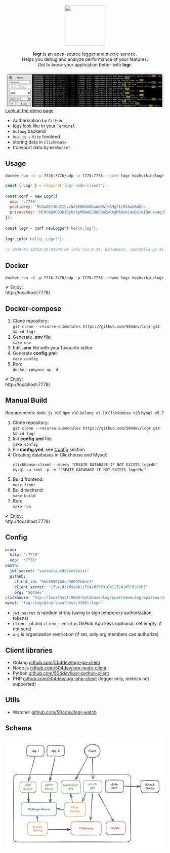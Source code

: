 <div align="center">
  <a href="https://logr.info/demo">
    <img width="128" height="128" src="https://raw.githubusercontent.com/504dev/logr-front/master/static/logr.png">
  </a>
  <p>
    <b>logr</b> is an open-source logger and metric service.
    <br>
    Helps you debug and analyze performance of your features.
    <br>
    Get to know your application better with <b>logr</b>.
  </p>
</div>

[![Logr](https://raw.githubusercontent.com/504dev/logr-front/master/static/preview.png)](http://logr.info/demo)
[Look at the demo page](http://logr.info/demo)


* Authorization by `GitHub`
* logs look like in your `Terminal`
* `Golang` backend
* `Vue.js` + `Vite` frontend
* storing data in `ClickHouse`
* transport data by `WebSocket`

## Usage

```bash
docker run -d -p 7776:7776/udp -p 7778:7778 --name logr kozhurkin/logr
```

```javascript
const { Logr } = require('logr-node-client');

const conf = new Logr({
  udp: ':7776',
  publicKey: 'MCAwDQYJKoZIhvcNAQEBBQADDwAwDAIFAMg7IrMCAwEAAQ==',
  privateKey: 'MC0CAQACBQDIOyKzAgMBAAECBQCHaZwRAgMA0nkCAwDziwIDAL+xAgJMKwICGq0=',
});

const logr = conf.newLogger('hello.log');

logr.info('Hello, Logr!');

// 2024-01-30T22:50:04+03:00 info [v1.0.41, pid=60512, cmd/hello.go:41] Hello, Logr!
```

## Docker

```
docker run -d -p 7776:7776/udp -p 7778:7778 --name logr kozhurkin/logr
```
✔ Enjoy: \
http://localhost:7778/

## Docker-compose

1. Clone repository: \
   `git clone --recurse-submodules https://github.com/504dev/logr.git && cd logr`
2. Generate **.env** file: \
   `make env`
3. Edit **.env** file with your favourite editor
4. Generate **config.yml**: \
   `make config`
5. Run: \
   `docker-compose up -d`

✔ Enjoy: \
   http://localhost:7778/

## Manual Build

Requirements: `Node.js v20` `Npm v10` `Golang v1.19` `ClickHouse v23` `Mysql v5.7`

1. Clone repository: \
   `git clone --recurse-submodules https://github.com/504dev/logr.git && cd logr`
2. Init **config.yml** file: \
   `make config`
3. Fill **config.yml**, see [Config](#config) section
4. Creating databases in Clickhouse and Mysql:
    ```
    clickhouse-client --query "CREATE DATABASE IF NOT EXISTS logrdb"
    mysql -u root -p -e "CREATE DATABASE IF NOT EXISTS logrdb;"
    ```
5. Build frontend: \
   `make front`
6. Build backend: \
   `make build`
7. Run: \
   `make run`

✔ Enjoy: \
   http://localhost:7778/

## Config

```yaml
bind:
  http: ":7778"
  udp: ":7776"
oauth:
  jwt_secret: "santaclausdoesntexist"
  github:
    client_id: "9bd30997b0ee30997b0ee3"
    client_secret: "1f241d37d910b11f241d37d910b11f241d37d910b1"
    org: "504dev"
clickhouse: "tcp://localhost:9000?database=logr&username=logr&password=logr"
mysql: "logr:logr@tcp(localhost:3306)/logr"
```

* `jwt_secret` is random string (using to sign temporary authorization tokens)
* `client_id` and `client_secret` is GitHub App keys (optional. set empty, if not sure)
* `org` is organization restriction (if set, only org members can authorize)

## Client libraries

* Golang [github.com/504dev/logr-go-client](https://github.com/504dev/logr-go-client)
* Node.js [github.com/504dev/logr-node-client](https://github.com/504dev/logr-node-client)
* Python [github.com/504dev/logr-python-client](https://github.com/504dev/logr-python-client)
* PHP [github.com/504dev/logr-php-client](https://github.com/504dev/logr-php-client) (logger only, metrics not
  supported)

## Utils

* Watcher [github.com/504dev/logr-watch](https://github.com/504dev/logr-watch)

## Schema
![Logr Schema](https://raw.githubusercontent.com/504dev/logr-front/master/static/schema.png)